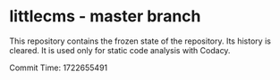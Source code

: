 # littlecms - master branch

This repository contains the frozen state of the repository.
Its history is cleared. It is used only for static code
analysis with Codacy.

Commit Time: 1722655491